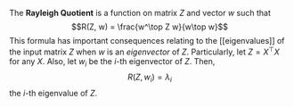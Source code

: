 The **Rayleigh Quotient** is a function on matrix $Z$ and vector $w$ such that
$$R(Z, w) = \frac{w^\top Z w}{w\top w}$$
This formula has important consequences relating to the [[eigenvalues]] of the input matrix $Z$ when $w$ is an *eigenvector* of $Z$. Particularly, let $Z=X^\top X$ for any $X$. Also, let $w_i$ be the $i$-th eigenvector of $Z$. Then, $$R(Z, w_i) = \lambda_i$$ the $i$-th eigenvalue of $Z$.  